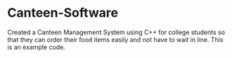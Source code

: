# Canteen-Software

Created a Canteen Management System using C++ for college students so that they can order their food items easily and not have to wait in line.
This is an example code.
